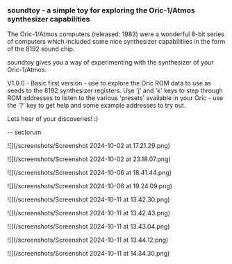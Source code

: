 

### soundtoy - a simple toy for exploring the Oric-1/Atmos synthesizer capabilities

The Oric-1/Atmos computers (released: 1983) were a wonderful 8-bit series of computers
which included some nice synthesizer capabilitiies in the form of the 8192 sound chip.

soundtoy gives you a way of experimenting with the synthesizer of your Oric-1/Atmos.

V1.0.0	- Basic first version - use to explore the Oric ROM data to use as
		  seeds to the 8192 synthesizer registers.  Use 'j' and 'k' keys to step
		  through ROM addresses to listen to the various 'presets' available in
		  your Oric - use the '?' key to get help and some example addresses to
		  try out.

Lets hear of your discoveries!  :)

--
seclorum


![](/screenshots/Screenshot 2024-10-02 at 17.21.29.png)

![](/screenshots/Screenshot 2024-10-02 at 23.18.07.png)

![](/screenshots/Screenshot 2024-10-06 at 18.41.44.png)

![](/screenshots/Screenshot 2024-10-06 at 19.24.09.png)

![](/screenshots/Screenshot 2024-10-11 at 13.42.30.png)

![](/screenshots/Screenshot 2024-10-11 at 13.42.43.png)

![](/screenshots/Screenshot 2024-10-11 at 13.43.04.png)

![](/screenshots/Screenshot 2024-10-11 at 13.44.12.png)

![](/screenshots/Screenshot 2024-10-11 at 14.34.30.png)

